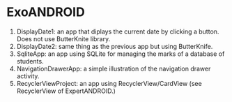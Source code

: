# ExoANDROID

1) DisplayDate1: an app that diplays the current date by clicking a button. 
   Does not use ButterKnite library.
2) DisplayDate2: same thing as the previous app but using ButterKnife.
3) SqliteApp: an app using SQLite for managing the marks of a database of students. 
4) NavigationDrawerApp: a simple illustration of the navigation drawer activity.
5) RecyclerViewProject: an app using RecyclerView/CardView (see RecyclerView of ExpertANDROID.)

